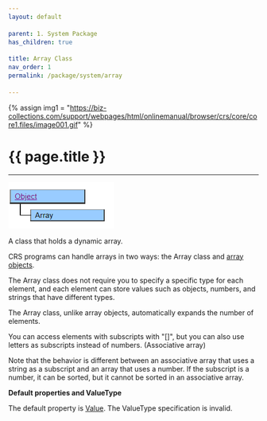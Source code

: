 ```yaml
---
layout: default

parent: 1. System Package
has_children: true

title: Array Class
nav_order: 1
permalink: /package/system/array

---
```

{% assign img1 = "https://biz-collections.com/support/webpages/html/onlinemanual/browser/crs/core/core1.files/image001.gif" %}

# {{ page.title }}

---

<a href="/img/Biz Browser V/System-Array.PNG" target="_blank">
<img src="/img/Biz Browser V/System-Array.PNG" alt="login image">
</a>

A class that holds a dynamic array.

CRS programs can handle arrays in two ways: the Array class and [array objects](/bizBrowserV/6/6-1/).

The Array class does not require you to specify a specific type for each element, and each element can store values ​​such as objects, numbers, and strings that have different types.

The Array class, unlike array objects, automatically expands the number of elements.

You can access elements with subscripts with "[]", but you can also use letters as subscripts instead of numbers. (Associative array)

Note that the behavior is different between an associative array that uses a string as a subscript and an array that uses a number. If the subscript is a number, it can be sorted, but it cannot be sorted in an associative array.

<b>Default properties and ValueType</b>

The default property is [Value](/package/system/array/properties/value). The ValueType specification is invalid.